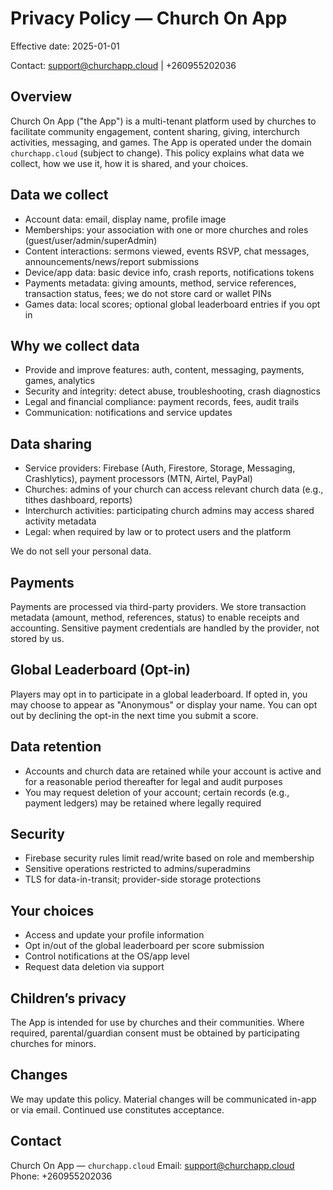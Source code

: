 # Privacy Policy — Church On App

Effective date: 2025-01-01

Contact: support@churchapp.cloud | +260955202036

## Overview
Church On App ("the App") is a multi-tenant platform used by churches to facilitate community engagement, content sharing, giving, interchurch activities, messaging, and games. The App is operated under the domain `churchapp.cloud` (subject to change). This policy explains what data we collect, how we use it, how it is shared, and your choices.

## Data we collect
- Account data: email, display name, profile image
- Memberships: your association with one or more churches and roles (guest/user/admin/superAdmin)
- Content interactions: sermons viewed, events RSVP, chat messages, announcements/news/report submissions
- Device/app data: basic device info, crash reports, notifications tokens
- Payments metadata: giving amounts, method, service references, transaction status, fees; we do not store card or wallet PINs
- Games data: local scores; optional global leaderboard entries if you opt in

## Why we collect data
- Provide and improve features: auth, content, messaging, payments, games, analytics
- Security and integrity: detect abuse, troubleshooting, crash diagnostics
- Legal and financial compliance: payment records, fees, audit trails
- Communication: notifications and service updates

## Data sharing
- Service providers: Firebase (Auth, Firestore, Storage, Messaging, Crashlytics), payment processors (MTN, Airtel, PayPal)
- Churches: admins of your church can access relevant church data (e.g., tithes dashboard, reports)
- Interchurch activities: participating church admins may access shared activity metadata
- Legal: when required by law or to protect users and the platform

We do not sell your personal data.

## Payments
Payments are processed via third-party providers. We store transaction metadata (amount, method, references, status) to enable receipts and accounting. Sensitive payment credentials are handled by the provider, not stored by us.

## Global Leaderboard (Opt-in)
Players may opt in to participate in a global leaderboard. If opted in, you may choose to appear as "Anonymous" or display your name. You can opt out by declining the opt-in the next time you submit a score.

## Data retention
- Accounts and church data are retained while your account is active and for a reasonable period thereafter for legal and audit purposes
- You may request deletion of your account; certain records (e.g., payment ledgers) may be retained where legally required

## Security
- Firebase security rules limit read/write based on role and membership
- Sensitive operations restricted to admins/superadmins
- TLS for data-in-transit; provider-side storage protections

## Your choices
- Access and update your profile information
- Opt in/out of the global leaderboard per score submission
- Control notifications at the OS/app level
- Request data deletion via support

## Children’s privacy
The App is intended for use by churches and their communities. Where required, parental/guardian consent must be obtained by participating churches for minors.

## Changes
We may update this policy. Material changes will be communicated in-app or via email. Continued use constitutes acceptance.

## Contact
Church On App — `churchapp.cloud`
Email: support@churchapp.cloud
Phone: +260955202036